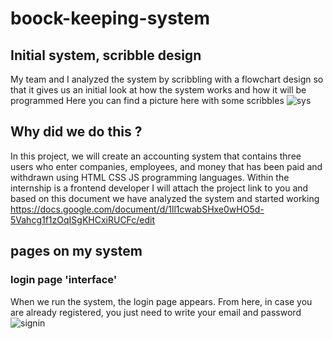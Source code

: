 # boock-keeping-system
## Initial system, scribble design
My team and I analyzed the system by scribbling with a flowchart design so that it gives us an initial look at how the system works and how it will be programmed
Here you can find a picture here with some scribbles
![sys](https://user-images.githubusercontent.com/52491098/177000007-ef9a13c4-e9a7-4bbb-8ea8-cee4071b723e.jpeg)

## Why did we do this ?
In this project, we will create an accounting system that contains three users who enter companies, employees, and money that has been paid and withdrawn using HTML CSS JS programming languages. Within the internship is a frontend developer
I will attach the project link to you and based on this document we have analyzed the system and started working 
https://docs.google.com/document/d/1ll1cwabSHxe0wHO5d-5Vahcg1f1zOqISgKHCxiRUCFc/edit

## pages on my system 
### login page 'interface'
When we run the system, the login page appears. From here, in case you are already registered, you just need to write your email and password
![signin](https://user-images.githubusercontent.com/52491098/176999818-12e172ea-3a13-491e-9046-4ba7c43c58a4.PNG)
